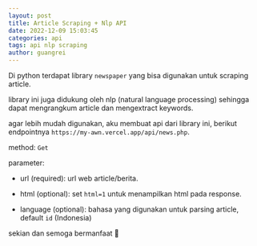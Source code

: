 ```yaml
---
layout: post
title: Article Scraping + Nlp API
date: 2022-12-09 15:03:45
categories: api
tags: api nlp scraping
author: guangrei
---
```


Di python terdapat library `newspaper` yang bisa digunakan untuk scraping article.

library ini juga didukung oleh nlp (natural language processing) sehingga dapat mengrangkum article dan mengextract keywords.

agar lebih mudah digunakan, aku membuat api dari library ini, berikut endpointnya `https://my-awn.vercel.app/api/news.php`.

method: `Get`

parameter:

- url (required): url web article/berita.

- html (optional): set `html=1` untuk menampilkan html pada response.

- language (optional): bahasa yang digunakan untuk parsing article, default `id` (Indonesia)

sekian dan semoga bermanfaat 🙏